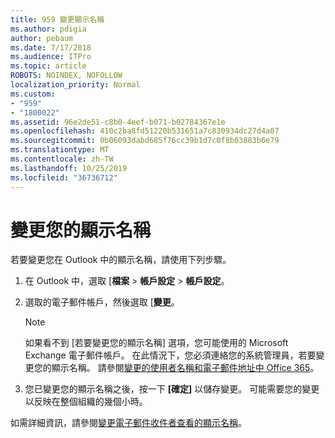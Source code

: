 ```yaml
---
title: 959 變更顯示名稱
ms.author: pdigia
author: pebaum
ms.date: 7/17/2018
ms.audience: ITPro
ms.topic: article
ROBOTS: NOINDEX, NOFOLLOW
localization_priority: Normal
ms.custom:
- "959"
- "1800022"
ms.assetid: 96e2de51-c8b0-4eef-b071-b02784367e1e
ms.openlocfilehash: 410c2ba8fd51220b531651a7c830934dc27d4a07
ms.sourcegitcommit: 0b06093dabd685f76cc39b1d7c0f8b03883b6e79
ms.translationtype: MT
ms.contentlocale: zh-TW
ms.lasthandoff: 10/25/2019
ms.locfileid: "36736712"
---
```

# <a name="change-your-display-name"></a>變更您的顯示名稱
  
若要變更您在 Outlook 中的顯示名稱，請使用下列步驟。
  
1. 在 Outlook 中，選取 [**檔案** \> **帳戶設定** \> **帳戶設定**。

2. 選取的電子郵件帳戶，然後選取 [**變更**。

    > [!NOTE]
    > 如果看不到 [若要變更您的顯示名稱] 選項，您可能使用的 Microsoft Exchange 電子郵件帳戶。 在此情況下，您必須連絡您的系統管理員，若要變更您的顯示名稱。 請參閱[變更的使用者名稱和電子郵件地址中 Office 365](https://docs.microsoft.com/office365/admin/add-users/change-a-user-name-and-email-address)。
  
3. 您已變更您的顯示名稱之後，按一下 **[確定]** 以儲存變更。 可能需要您的變更以反映在整個組織的幾個小時。

如需詳細資訊，請參閱[變更電子郵件收件者查看的顯示名稱](https://support.office.com/article/2b53331a-ba2a-4803-88dc-ac9fe376c8a9.aspx)。
  